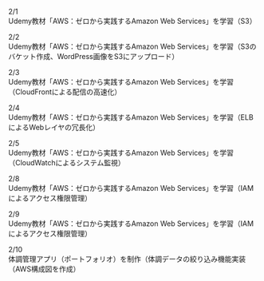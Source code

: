 2/1<br>
Udemy教材「AWS：ゼロから実践するAmazon Web Services」を学習（S3）<br>

2/2<br>
Udemy教材「AWS：ゼロから実践するAmazon Web Services」を学習（S3のバケット作成、WordPress画像をS3にアップロード）<br>

2/3<br>
Udemy教材「AWS：ゼロから実践するAmazon Web Services」を学習（CloudFrontによる配信の高速化）<br>

2/4<br>
Udemy教材「AWS：ゼロから実践するAmazon Web Services」を学習（ELBによるWebレイヤの冗長化）<br>

2/5<br>
Udemy教材「AWS：ゼロから実践するAmazon Web Services」を学習（CloudWatchによるシステム監視）<br>

2/8<br>
Udemy教材「AWS：ゼロから実践するAmazon Web Services」を学習（IAMによるアクセス権限管理）<br>

2/9<br>
Udemy教材「AWS：ゼロから実践するAmazon Web Services」を学習（IAMによるアクセス権限管理）<br>

2/10<br>
体調管理アプリ（ポートフォリオ）を制作（体調データの絞り込み機能実装（AWS構成図を作成）<br>